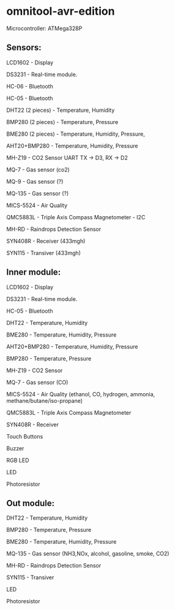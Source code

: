 # omnitool-avr-edition

Microcontroller: ATMega328P

## Sensors:

LCD1602           - Display 

DS3231            - Real-time module.

HC-06             - Bluetooth

HC-05             - Bluetooth

DHT22  (2 pieces) - Temperature, Humidity

BMP280 (2 pieces) - Temperature, Pressure 

BME280 (2 pieces) - Temperature, Humidity, Pressure, 

AHT20+BMP280      - Temperature, Humidity, Pressure

MH-Z19            -  CO2 Sensor  UART TX -> D3, RX -> D2	

MQ-7              - Gas sensor (co2)

MQ-9              - Gas sensor (?)

MQ-135            - Gas sensor (?)

MICS-5524         - Air Quality

QMC5883L          - Triple Axis Compass Magnetometer - I2C

MH-RD             - Raindrops Detection Sensor 

SYN408R           - Receiver  (433mgh)

SYN115            - Transiver (433mgh)



## Inner module: 

LCD1602           - Display 

DS3231            - Real-time module.

HC-05             - Bluetooth

DHT22             - Temperature, Humidity 

BME280            - Temperature, Humidity, Pressure

AHT20+BMP280      - Temperature, Humidity, Pressure

BMP280            - Temperature, Pressure

MH-Z19            - CO2 Sensor	

MQ-7              - Gas sensor (CO)

MICS-5524         - Air Quality (ethanol, CO, hydrogen, ammonia, methane/butane/iso-propane)

QMC5883L          - Triple Axis Compass Magnetometer

SYN408R           - Receiver

Touch Buttons

Buzzer

RGB LED

LED

Photoresistor

## Out module:

DHT22   - Temperature, Humidity

BMP280  - Temperature, Pressure 

BME280  - Temperature, Humidity, Pressure

MQ-135  - Gas sensor (NH3,NOx, alcohol, gasoline, smoke, CO2)

MH-RD   - Raindrops Detection Sensor

SYN115  - Transiver 

LED

Photoresistor
